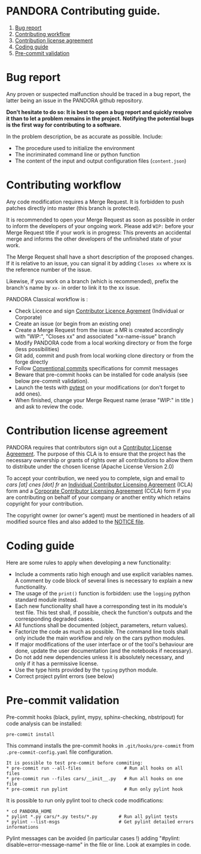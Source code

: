 # **PANDORA** **Contributing guide**.

1. [Bug report](#bug-report)
2. [Contributing workflow](#contributing-workflow)
3. [Contribution license agreement](#contribution-license-agreement)
4. [Coding guide](#coding-guide)
5. [Pre-commit validation](#pre-commit-validation)

# Bug report

Any proven or suspected malfunction should be traced in a bug report, the latter being an issue in the PANDORA github repository.

**Don't hesitate to do so: It is best to open a bug report and quickly resolve it than to let a problem remains in the project.**
**Notifying the potential bugs is the first way for contributing to a software.**

In the problem description, be as accurate as possible. Include:
* The procedure used to initialize the environment
* The incriminated command line or python function
* The content of the input and output configuration files (`content.json`)

# Contributing workflow

Any code modification requires a Merge Request. It is forbidden to push patches directly into master (this branch is protected).

It is recommended to open your Merge Request as soon as possible in order to inform the developers of your ongoing work.
Please add `WIP:` before your Merge Request title if your work is in progress: This prevents an accidental merge and informs the other developers of the unfinished state of your work.

The Merge Request shall have a short description of the proposed changes. If it is relative to an issue, you can signal it by adding `Closes xx` where xx is the reference number of the issue.

Likewise, if you work on a branch (which is recommended), prefix the branch's name by `xx-` in order to link it to the xx issue.

PANDORA Classical workflow is :
* Check Licence and sign [Contributor Licence Agrement](#contribution-license-agreement) (Individual or Corporate)
* Create an issue (or begin from an existing one)
* Create a Merge Request from the issue: a MR is created accordingly with "WIP:", "Closes xx" and associated "xx-name-issue" branch
* Modify PANDORA code from a local working directory or from the forge (less possibilities)
* Git add, commit and push from local working clone directory or from the forge directly
* Follow [Conventional commits](https://www.conventionalcommits.org/) specifications for commit messages
* Beware that pre-commit hooks can be installed for code analysis (see below pre-commit validation).
* Launch the tests with [pytest](https://pytest.org) on your modifications (or don't forget to add ones).
* When finished, change your Merge Request name (erase "WIP:" in title ) and ask to review the code.
 

# Contribution license agreement

PANDORA requires that contributors sign out a [Contributor License
Agreement](https://en.wikipedia.org/wiki/Contributor_License_Agreement). The
purpose of this CLA is to ensure that the project has the necessary ownership or
grants of rights over all contributions to allow them to distribute under the
chosen license (Apache License Version 2.0)

To accept your contribution, we need you to complete, sign and email to *cars [at]
cnes [dot] fr* an [Individual Contributor Licensing
Agreement](./docs/source/CLA/ICLA-PANDORA.doc) (ICLA) form and a
[Corporate Contributor Licensing
Agreement](./docs/source/CLA/CCLA-PANDORA.doc) (CCLA) form if you are
contributing on behalf of your company or another entity which retains copyright
for your contribution.

The copyright owner (or owner's agent) must be mentioned in headers of all
modified source files and also added to the [NOTICE
file](./NOTICE).


# Coding guide

Here are some rules to apply when developing a new functionality:
* Include a comments ratio high enough and use explicit variables names. A comment by code block of several lines is necessary to explain a new functionality.
* The usage of the `print()` function is forbidden: use the `logging` python standard module instead.
* Each new functionality shall have a corresponding test in its module's test file. This test shall, if possible, check the function's outputs and the corresponding degraded cases.
* All functions shall be documented (object, parameters, return values).
* Factorize the code as much as possible. The command line tools shall only include the main workflow and rely on the cars python modules.
* If major modifications of the user interface or of the tool's behaviour are done, update the user documentation (and the notebooks if necessary).
* Do not add new dependencies unless it is absolutely necessary, and only if it has a permissive license.
* Use the type hints provided by the `typing` python module.
* Correct project pylint errors (see below)


# Pre-commit validation

Pre-commit hooks (black, pylint, mypy, sphinx-checking, nbstripout) for code analysis can be installed:
```
pre-commit install
```

This command installs the pre-commit hooks in `.git/hooks/pre-commit`  from `.pre-commit-config.yaml` file configuration.
```
It is possible to test pre-commit before commiting:
* pre-commit run --all-files                # Run all hooks on all files
* pre-commit run --files cars/__init__.py   # Run all hooks on one file
* pre-commit run pylint                     # Run only pylint hook
```

It is possible to run only pylint tool to check code modifications:
```
* cd PANDORA_HOME
* pylint *.py cars/*.py tests/*.py        # Run all pylint tests
* pylint --list-msgs                      # Get pylint detailed errors informations
```

Pylint messages can be avoided (in particular cases !) adding "#pylint: disable=error-message-name" in the file or line.
Look at examples in code.


